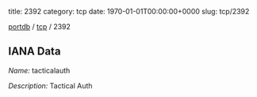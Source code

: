 title: 2392
category: tcp
date: 1970-01-01T00:00:00+0000
slug: tcp/2392

[portdb](/) / [tcp](/category/tcp.html) / 2392


## IANA Data

_Name:_ tacticalauth

_Description:_ Tactical Auth

